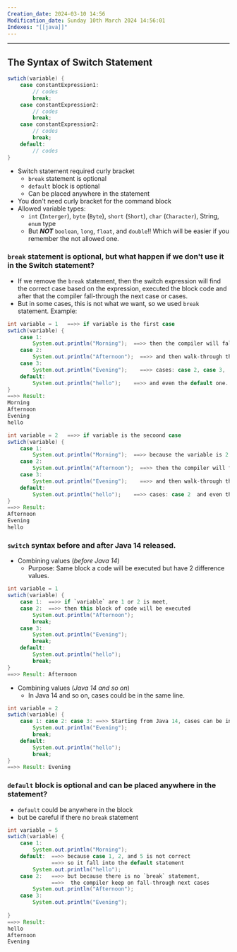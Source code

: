 ```yaml
---
Creation_date: 2024-03-10 14:56
Modification_date: Sunday 10th March 2024 14:56:01
Indexes: "[[java]]"
---
```


----

## The Syntax of Switch Statement

```java
swtich(variable) {
	case constantExpression1:
		// codes
		break;
	case constantExpression2:
		// codes
		break;
	case constantExpression2:
		// codes
		break;
	default:
		// codes
}
```

- Switch statement required curly bracket
	- `break` statement is optional
	- `default` block is optional
	- Can be placed anywhere in the statement
- You don't need curly bracket for the command block
- Allowed variable types: 
	- `int` (`Interger`), `byte` (`Byte`), `short` (`Short`), `char` (`Character`), String, `enum` type
	- But ***NOT*** `boolean`, `long`, `float`, and `double`!! Which will be easier if you remember the not allowed one.

### `break` statement is optional, but what happen if we don't use it in the Switch statement?
- If we remove the `break` statement, then the switch expression will find the correct case based on the expression, executed the block code and after that the compiler fall-through the next case or cases.
- But in some cases, this is not what we want, so we used `break` statement.
Example:
```java
int variable = 1   ==>> if variable is the first case
swtich(variable) {
	case 1:
		System.out.println("Morning");  ==>> then the compiler will fall into case 1 
	case 2:
		System.out.println("Afternoon");  ==>> and then walk-through the rest of the 
	case 3:                              
		System.out.println("Evening");    ==>> cases: case 2, case 3, 
	default:
		System.out.println("hello");    ==>> and even the default one.
}
==>> Result: 
Morning
Afternoon
Evening
hello
```

```java
int variable = 2   ==>> if variable is the secoond case
swtich(variable) {
	case 1:
		System.out.println("Morning");  ==>> because the variable is 2 
	case 2:
		System.out.println("Afternoon");  ==>> then the compiler will fall into case 2  
	case 3:                              
		System.out.println("Evening");    ==>> and then walk-through the rest of the
	default:
		System.out.println("hello");    ==>> cases: case 2  and even the default one.
}
==>> Result: 
Afternoon
Evening
hello
```

### `switch` syntax before and after Java 14 released.

- Combining values (*before Java 14*)
	- Purpose: Same block a code will be executed but have 2 difference values.
```java
int variable = 1
swtich(variable) {
	case 1:  ==>> if `variable` are 1 or 2 is meet,
	case 2:  ==>> then this block of code will be executed 
		System.out.println("Afternoon"); 
		break;
	case 3:                              
		System.out.println("Evening"); 
		break;
	default:
		System.out.println("hello"); 
		break;
}
==>> Result: Afternoon
```

- Combining values (*Java 14 and so on*)
	- In Java 14 and so on, cases could be in the same line.
```java
int variable = 2
swtich(variable) {
	case 1: case 2: case 3: ==>> Starting from Java 14, cases can be in the same line
		System.out.println("Evening"); 
		break;
	default:
		System.out.println("hello"); 
		break;
}
==>> Result: Evening
```
### `default` block is optional and can be placed anywhere in the statement?

- `default` could be anywhere in the block
- but be careful if there no `break` statement

```java
int variable = 5  
swtich(variable) {
	case 1:
		System.out.println("Morning");
	default:  ==>> because case 1, 2, and 5 is not correct 
	          ==>> so it fall into the default statement
		System.out.println("hello");
	case 2:   ==>> but because there is no `break` statement,
	          ==>>  the compiler keep on fall-through next cases
		System.out.println("Afternoon");
	case 3:                              
		System.out.println("Evening");
    
}
==>> Result: 
hello
Afternoon
Evening
```